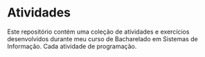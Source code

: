 <h1>Atividades</h1>
<p>Este repositório contém uma coleção de atividades e exercícios desenvolvidos durante meu curso de Bacharelado em Sistemas de Informação. Cada atividade de programação.</p>
